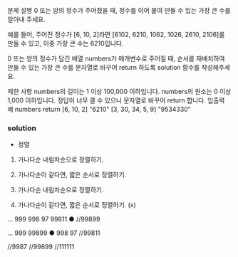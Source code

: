 문제 설명
0 또는 양의 정수가 주어졌을 때, 정수를 이어 붙여 만들 수 있는 가장 큰 수를 알아내 주세요.

예를 들어, 주어진 정수가 [6, 10, 2]라면 [6102, 6210, 1062, 1026, 2610, 2106]를 만들 수 있고, 이중 가장 큰 수는 6210입니다.

0 또는 양의 정수가 담긴 배열 numbers가 매개변수로 주어질 때, 순서를 재배치하여 만들 수 있는 가장 큰 수를 문자열로 바꾸어 return 하도록 solution 함수를 작성해주세요.

제한 사항
numbers의 길이는 1 이상 100,000 이하입니다.
numbers의 원소는 0 이상 1,000 이하입니다.
정답이 너무 클 수 있으니 문자열로 바꾸어 return 합니다.
입출력 예
numbers	return
[6, 10, 2]	"6210"
[3, 30, 34, 5, 9]	"9534330"

### solution
- 정렬
  
1. 가나다순 내림차순으로 정렬하기.
2. 가나다순이 같다면, 짧은 순서로 정렬하기.


1. 가나다순 내림차순으로 정렬하기.
2. 가나다순이 같다면, 짧은 순서로 정렬하기.
(x)

...
999
998
97
99811 ●
//99899


...
999
99899 ●
998
97
//99811


//9987
//99899
//111111